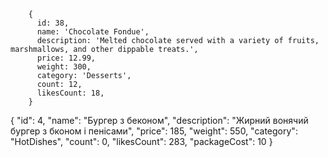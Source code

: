         {
          id: 38,
          name: 'Chocolate Fondue',
          description: 'Melted chocolate served with a variety of fruits, marshmallows, and other dippable treats.',
          price: 12.99,
          weight: 300,
          category: 'Desserts',
          count: 12,
          likesCount: 18,
        }



{
  "id": 4,
  "name": "Бургер з беконом",
  "description": "Жирний вонячий бургер з бконом і пенісами",
  "price": 185,
  "weight": 550,
  "category": "HotDishes",
  "count": 0,
  "likesCount": 283,
  "packageCost": 10
}